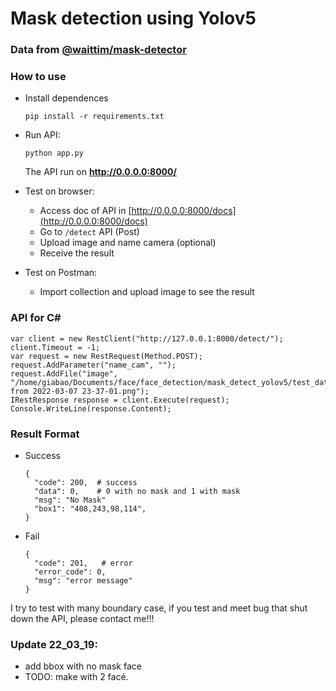 # Mask detection using Yolov5

### Data from [@waittim/mask-detector](https://github.com/waittim/mask-detector/tree/master/modeling/data)

### How to use
- Install dependences
  ```
  pip install -r requirements.txt
  ```
  
- Run API:
  ```
  python app.py
  ```
  The API run on **http://0.0.0.0:8000/**
  
- Test on browser: 
  - Access doc of API in [http://0.0.0.0:8000/docs](http://0.0.0.0:8000/docs)
  - Go to `/detect` API (Post)
  - Upload image and name camera (optional)
  - Receive the result
- Test on Postman:
  - Import collection and upload image to see the result

### API for C# 
```
var client = new RestClient("http://127.0.0.1:8000/detect/");
client.Timeout = -1;
var request = new RestRequest(Method.POST);
request.AddParameter("name_cam", "");
request.AddFile("image", "/home/giabao/Documents/face/face_detection/mask_detect_yolov5/test_data/img/Screenshot from 2022-03-07 23-37-01.png");
IRestResponse response = client.Execute(request);
Console.WriteLine(response.Content);
```

### Result Format
- Success 
  ```
  {
    "code": 200,  # success
    "data": 0,    # 0 with no mask and 1 with mask
    "msg": "No Mask"
    "box1": "408,243,98,114",
  }
  ```
  
- Fail
  ```
  {
    "code": 201,   # error
    "error_code": 0,
    "msg": "error message"
  }
  ```
  
I try to test with many boundary case, if you test and meet bug that shut down the API, please contact me!!!

### Update 22_03_19:
- add bbox with no mask face
- TODO: make with 2 facé.
